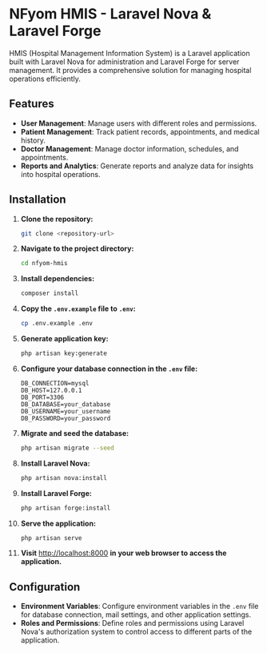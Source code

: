 # NFyom HMIS - Laravel Nova & Laravel Forge

HMIS (Hospital Management Information System) is a Laravel application built with Laravel Nova for administration and Laravel Forge for server management. It provides a comprehensive solution for managing hospital operations efficiently.

## Features

- **User Management**: Manage users with different roles and permissions.
- **Patient Management**: Track patient records, appointments, and medical history.
- **Doctor Management**: Manage doctor information, schedules, and appointments.
- **Reports and Analytics**: Generate reports and analyze data for insights into hospital operations.

## Installation

1. **Clone the repository:**

    ```bash
    git clone <repository-url>
    ```

2. **Navigate to the project directory:**

    ```bash
    cd nfyom-hmis
    ```

3. **Install dependencies:**

    ```bash
    composer install
    ```

4. **Copy the `.env.example` file to `.env`:**

    ```bash
    cp .env.example .env
    ```

5. **Generate application key:**

    ```bash
    php artisan key:generate
    ```

6. **Configure your database connection in the `.env` file:**

    ```plaintext
    DB_CONNECTION=mysql
    DB_HOST=127.0.0.1
    DB_PORT=3306
    DB_DATABASE=your_database
    DB_USERNAME=your_username
    DB_PASSWORD=your_password
    ```

7. **Migrate and seed the database:**

    ```bash
    php artisan migrate --seed
    ```

8. **Install Laravel Nova:**

    ```bash
    php artisan nova:install
    ```

9. **Install Laravel Forge:**

    ```bash
    php artisan forge:install
    ```

10. **Serve the application:**

    ```bash
    php artisan serve
    ```

11. **Visit** [http://localhost:8000](http://localhost:8000) **in your web browser to access the application.**

## Configuration

- **Environment Variables**: Configure environment variables in the `.env` file for database connection, mail settings, and other application settings.
- **Roles and Permissions**: Define roles and permissions using Laravel Nova's authorization system to control access to different parts of the application.


